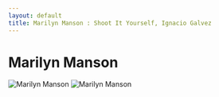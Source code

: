 ```yaml
---
layout: default
title: Marilyn Manson : Shoot It Yourself, Ignacio Galvez
---
```


# Marilyn Manson

![Marilyn Manson](http://assets.farmhouse.co/publishing/1-shoot-it-yourself/images/marilyn-manson-1.jpg)
![Marilyn Manson](http://assets.farmhouse.co/publishing/1-shoot-it-yourself/images/marilyn-manson-2.jpg)
